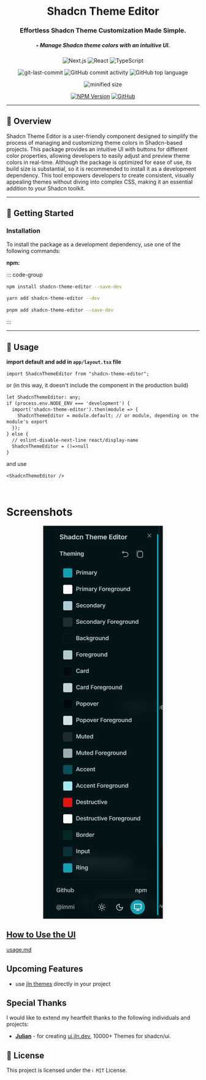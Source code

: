 <div align="center">
<h1 align="center">Shadcn Theme Editor</h1>
<h3>Effortless Shadcn Theme Customization Made Simple.</h3>
<h5>◦ Manage Shadcn theme colors with an intuitive UI.</h5>

![Next.js](https://img.shields.io/badge/Next.js-000000.svg?style&logo=Next.js&logoColor=white)
![React](https://img.shields.io/badge/React-61DAFB.svg?style&logo=React&logoColor=black)
![TypeScript](https://img.shields.io/badge/TypeScript-3178C6.svg?style&logo=TypeScript&logoColor=white)

![git-last-commit](https://img.shields.io/github/last-commit/programming-with-ia/shadcn-theme-editor)
![GitHub commit activity](https://img.shields.io/github/commit-activity/m/programming-with-ia/shadcn-theme-editor)
![GitHub top language](https://img.shields.io/github/languages/top/programming-with-ia/shadcn-theme-editor)

![minified size](https://badgen.net/bundlephobia/min/shadcn-theme-editor@latest)

[![NPM Version](https://img.shields.io/npm/v/shadcn-theme-editor?logo=npm)](https://www.npmjs.com/package/shadcn-theme-editor)
[![GitHub](https://img.shields.io/badge/shadcn_theme_editor-161b22?logo=github)](https://github.com/programming-with-ia/shadcn-theme-editor)

</div>

---

## 📍 Overview

Shadcn Theme Editor is a user-friendly component designed to simplify the process of managing and customizing theme colors in Shadcn-based projects. This package provides an intuitive UI with buttons for different color properties, allowing developers to easily adjust and preview theme colors in real-time. Although the package is optimized for ease of use, its build size is substantial, so it is recommended to install it as a development dependency. This tool empowers developers to create consistent, visually appealing themes without diving into complex CSS, making it an essential addition to your Shadcn toolkit.

---

## 🚀 Getting Started

### Installation

To install the package as a development dependency, use one of the following commands:

**npm:**

::: code-group

```sh [npm]
npm install shadcn-theme-editor --save-dev
```

```sh [yarn]
yarn add shadcn-theme-editor --dev
```

```sh [pnpm]
pnpm add shadcn-theme-editor --save-dev
```

:::

---

## 📖 Usage

**import default and add in `app/layout.tsx` file**

<!-- 
> **Tip**  
> It is preferable to use this component within the `ThemeProvider`, as follows:
`import { ThemeProvider } from 'next-themes';` -->

```tsx
import ShadcnThemeEditor from "shadcn-theme-editor";
```

or (in this way, it doesn't include the component in the production build)

```tsx
let ShadcnThemeEditor: any;
if (process.env.NODE_ENV === 'development') {
  import('shadcn-theme-editor').then(module => {
    ShadcnThemeEditor = module.default; // or module, depending on the module's export
  });
} else {
  // eslint-disable-next-line react/display-name
  ShadcnThemeEditor = ()=>null
}
```

and use

```tsx
<ShadcnThemeEditor />
```

</br>

# Screenshots

<p align="center">
  <img align="center" src="https://raw.githubusercontent.com/programming-with-ia/shadcn-theme-editor/master/screenshots/shadcn-theme-editor.png" alt="logo">
</p>

## [How to Use the UI](usage.md)
[usage.md](usage.md)

## Upcoming Features

- use [jln themes](https://ui.jln.dev/) directly in your project

## Special Thanks

I would like to extend my heartfelt thanks to the following individuals and projects:

- **[Julian](https://github.com/jln13x)** - for creating [ui.jln.dev](https://ui.jln.dev/), 10000+ Themes for shadcn/ui.

## 📄 License

This project is licensed under the `ℹ️ MIT` License.